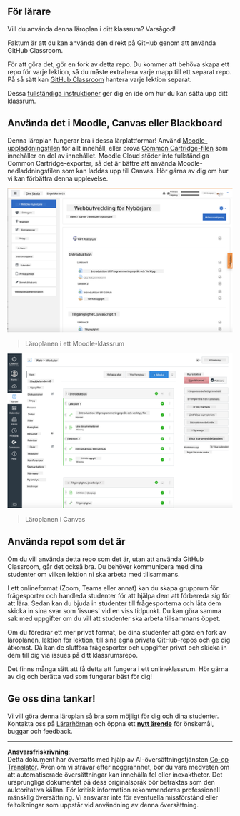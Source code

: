 <!--
CO_OP_TRANSLATOR_METADATA:
{
  "original_hash": "75cb51f7ca9ea0b097ef4a1287e9290c",
  "translation_date": "2025-08-26T21:24:41+00:00",
  "source_file": "for-teachers.md",
  "language_code": "sv"
}
-->
## För lärare

Vill du använda denna läroplan i ditt klassrum? Varsågod!

Faktum är att du kan använda den direkt på GitHub genom att använda GitHub Classroom.

För att göra det, gör en fork av detta repo. Du kommer att behöva skapa ett repo för varje lektion, så du måste extrahera varje mapp till ett separat repo. På så sätt kan [GitHub Classroom](https://classroom.github.com/classrooms) hantera varje lektion separat.

Dessa [fullständiga instruktioner](https://github.blog/2020-03-18-set-up-your-digital-classroom-with-github-classroom/) ger dig en idé om hur du kan sätta upp ditt klassrum.

## Använda det i Moodle, Canvas eller Blackboard

Denna läroplan fungerar bra i dessa lärplattformar! Använd [Moodle-uppladdningsfilen](../../../../../../../teaching-files/webdev-moodle.mbz) för allt innehåll, eller prova [Common Cartridge-filen](../../../../../../../teaching-files/webdev-common-cartridge.imscc) som innehåller en del av innehållet. Moodle Cloud stöder inte fullständiga Common Cartridge-exporter, så det är bättre att använda Moodle-nedladdningsfilen som kan laddas upp till Canvas. Hör gärna av dig om hur vi kan förbättra denna upplevelse.

![Moodle](../../translated_images/moodle.94eb93d714a50cb2c97435b408017dee224348b61bc86203ffd43a4f4e57b95f.sv.png)
> Läroplanen i ett Moodle-klassrum

![Canvas](../../translated_images/canvas.fbd605ff8e5b8aff567d398528ce113db304446b90b9cad55c654de3fdfcda34.sv.png)
> Läroplanen i Canvas

## Använda repot som det är

Om du vill använda detta repo som det är, utan att använda GitHub Classroom, går det också bra. Du behöver kommunicera med dina studenter om vilken lektion ni ska arbeta med tillsammans.

I ett onlineformat (Zoom, Teams eller annat) kan du skapa grupprum för frågesporter och handleda studenter för att hjälpa dem att förbereda sig för att lära. Sedan kan du bjuda in studenter till frågesporterna och låta dem skicka in sina svar som 'issues' vid en viss tidpunkt. Du kan göra samma sak med uppgifter om du vill att studenter ska arbeta tillsammans öppet.

Om du föredrar ett mer privat format, be dina studenter att göra en fork av läroplanen, lektion för lektion, till sina egna privata GitHub-repos och ge dig åtkomst. Då kan de slutföra frågesporter och uppgifter privat och skicka in dem till dig via issues på ditt klassrumsrepo.

Det finns många sätt att få detta att fungera i ett onlineklassrum. Hör gärna av dig och berätta vad som fungerar bäst för dig!

## Ge oss dina tankar!

Vi vill göra denna läroplan så bra som möjligt för dig och dina studenter. Kontakta oss på [Lärarhörnan](https://github.com/microsoft/Web-Dev-For-Beginners/discussions/categories/teacher-corner) och öppna ett [**nytt ärende**](https://github.com/microsoft/Web-Dev-For-Beginners/issues/new/choose) för önskemål, buggar och feedback.

---

**Ansvarsfriskrivning**:  
Detta dokument har översatts med hjälp av AI-översättningstjänsten [Co-op Translator](https://github.com/Azure/co-op-translator). Även om vi strävar efter noggrannhet, bör du vara medveten om att automatiserade översättningar kan innehålla fel eller inexaktheter. Det ursprungliga dokumentet på dess originalspråk bör betraktas som den auktoritativa källan. För kritisk information rekommenderas professionell mänsklig översättning. Vi ansvarar inte för eventuella missförstånd eller feltolkningar som uppstår vid användning av denna översättning.
